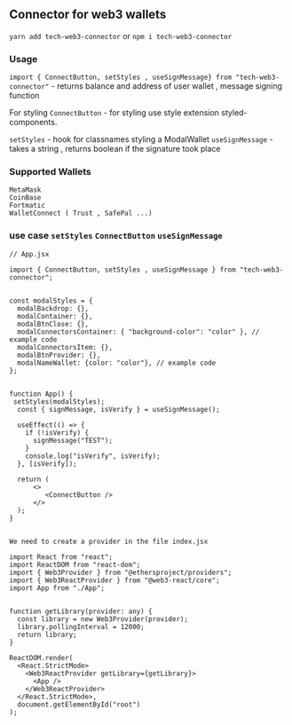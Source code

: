 ## Connector for web3 wallets

`yarn add tech-web3-connector` or `npm i tech-web3-connector`

### Usage

`import { ConnectButton, setStyles , useSignMessage} from "tech-web3-connector"` - returns balance and address of user wallet , message signing function

For styling `ConnectButton` - for styling use style extension styled-components.

`setStyles` - hook for classnames styling a ModalWallet
`useSignMessage` - takes a string , returns boolean if the signature took place

### Supported Wallets

```
MetaMask
CoinBase
Fortmatic
WalletConnect ( Trust , SafePal ...)
```

### use case `setStyles` `ConnectButton` `useSignMessage`

```
// App.jsx

import { ConnectButton, setStyles , useSignMessage } from "tech-web3-connector";


const modalStyles = {
  modalBackdrop: {},
  modalContainer: {},
  modalBtnClose: {},
  modalConnectorsContainer: { "background-color": "color" }, // example code
  modalConnectorsItem: {},
  modalBtnProvider: {},
  modalNameWallet: {color: "color"}, // example code
};


function App() {
 setStyles(modalStyles);
  const { signMessage, isVerify } = useSignMessage();

  useEffect(() => {
    if (!isVerify) {
      signMessage("TEST");
    }
    console.log("isVerify", isVerify);
  }, [isVerify]);

  return (
      <>
         <ConnectButton />
      </>
  );
}


```

`We need to create a provider in the file index.jsx`

```
import React from "react";
import ReactDOM from "react-dom";
import { Web3Provider } from "@ethersproject/providers";
import { Web3ReactProvider } from "@web3-react/core";
import App from "./App";


function getLibrary(provider: any) {
  const library = new Web3Provider(provider);
  library.pollingInterval = 12000;
  return library;
}

ReactDOM.render(
  <React.StrictMode>
    <Web3ReactProvider getLibrary={getLibrary}>
      <App />
    </Web3ReactProvider>
  </React.StrictMode>,
  document.getElementById("root")
);
```
